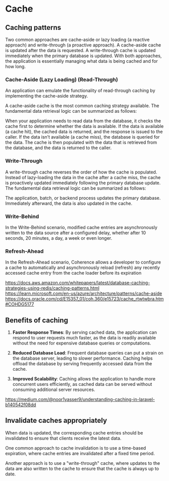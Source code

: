 # Cache

## Caching patterns

Two common approaches are cache-aside or lazy loading (a reactive approach) and write-through (a proactive approach). A cache-aside cache is updated after the data is requested. A write-through cache is updated immediately when the primary database is updated. With both approaches, the application is essentially managing what data is being cached and for how long.

### Cache-Aside (Lazy Loading) (Read-Through)

An application can emulate the functionality of read-through caching by implementing the cache-aside strategy. 

A cache-aside cache is the most common caching strategy available. The fundamental data retrieval logic can be summarized as follows:

When your application needs to read data from the database, it checks the cache first to determine whether the data is available.
If the data is available (a cache hit), the cached data is returned, and the response is issued to the caller.
If the data isn’t available (a cache miss), the database is queried for the data. The cache is then populated with the data that is retrieved from the database, and the data is returned to the caller.

### Write-Through


A write-through cache reverses the order of how the cache is populated. Instead of lazy-loading the data in the cache after a cache miss, the cache is proactively updated immediately following the primary database update. The fundamental data retrieval logic can be summarized as follows:

The application, batch, or backend process updates the primary database.
Immediately afterward, the data is also updated in the cache.

### Write-Behind

In the Write-Behind scenario, modified cache entries are asynchronously written to the data source after a configured delay, whether after 10 seconds, 20 minutes, a day, a week or even longer.

### Refresh-Ahead

In the Refresh-Ahead scenario, Coherence allows a developer to configure a cache to automatically and asynchronously reload (refresh) any recently accessed cache entry from the cache loader before its expiration

https://docs.aws.amazon.com/whitepapers/latest/database-caching-strategies-using-redis/caching-patterns.html  
https://learn.microsoft.com/en-us/azure/architecture/patterns/cache-aside  
https://docs.oracle.com/cd/E15357_01/coh.360/e15723/cache_rtwtwbra.htm#COHDG5177  

## Benefits of caching

1. **Faster Response Times**: By serving cached data, the application can respond to user requests much faster, as the data is readily available without the need for expensive database queries or computations.
   
2. **Reduced Database Load**: Frequent database queries can put a strain on the database server, leading to slower performance. Caching helps offload the database by serving frequently accessed data from the cache.

3. **Improved Scalability**: Caching allows the application to handle more concurrent users efficiently, as cached data can be served without consuming additional server resources.

https://medium.com/@noor1yasser9/understanding-caching-in-laravel-b140542f08dd

## Invalidate caches appropriately

When data is updated, the corresponding cache entries should be invalidated to ensure that clients receive the latest data. 

One common approach to cache invalidation is to use a time-based expiration, where cache entries are invalidated after a fixed time period. 

Another approach is to use a "write-through" cache, where updates to the data are also written to the cache to ensure that the cache is always up to date.
